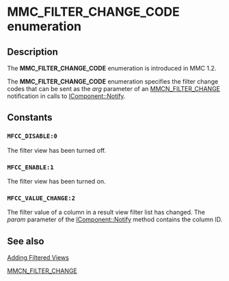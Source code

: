 # MMC_FILTER_CHANGE_CODE enumeration

## Description

The
**MMC_FILTER_CHANGE_CODE** enumeration is introduced in MMC 1.2.

The
**MMC_FILTER_CHANGE_CODE** enumeration specifies the filter change codes that can be sent as the *arg* parameter of an
[MMCN_FILTER_CHANGE](https://learn.microsoft.com/previous-versions/windows/desktop/mmc/mmcn-filter-change) notification in calls to
[IComponent::Notify](https://learn.microsoft.com/windows/desktop/api/mmc/nf-mmc-icomponent-notify).

## Constants

### `MFCC_DISABLE:0`

The filter view has been turned off.

### `MFCC_ENABLE:1`

The filter view has been turned on.

### `MFCC_VALUE_CHANGE:2`

The filter value of a column in a result view filter list has changed. The *param* parameter of the
[IComponent::Notify](https://learn.microsoft.com/windows/desktop/api/mmc/nf-mmc-icomponent-notify) method contains the column ID.

## See also

[Adding Filtered Views](https://learn.microsoft.com/previous-versions/windows/desktop/mmc/adding-filtered-views)

[MMCN_FILTER_CHANGE](https://learn.microsoft.com/previous-versions/windows/desktop/mmc/mmcn-filter-change)